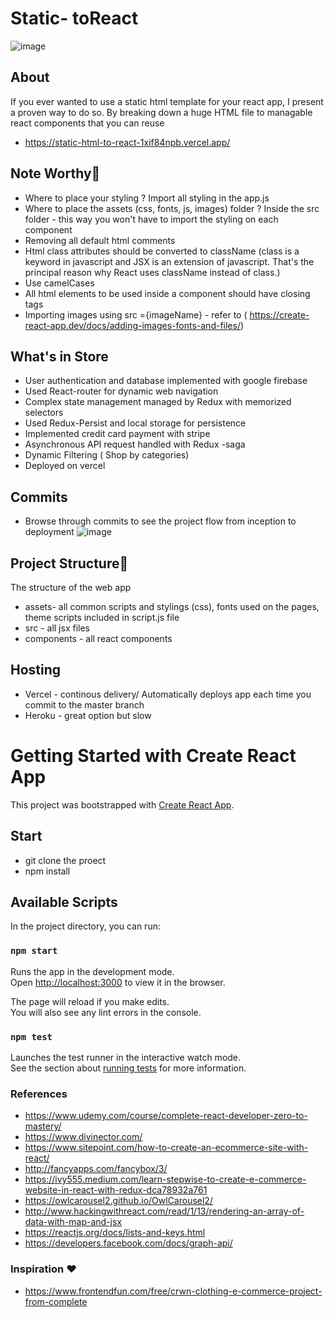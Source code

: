 # Static- toReact
![image](https://user-images.githubusercontent.com/61579772/107756107-afe05480-6d5e-11eb-96fd-3f4a3f1dcf44.png)

## About
If you ever wanted to use a static html template for your react app, I present a proven way to do so. By breaking down a huge HTML file to managable react components that you can reuse
- https://static-html-to-react-1xif84npb.vercel.app/

## Note Worthy📐
- Where to place your styling ? Import all styling in the app.js
- Where to place the assets (css, fonts, js, images) folder ? Inside the src folder - this way you won't have to import the styling on each component
- Removing all default html comments
- Html class attributes should be converted to className (class is a keyword in javascript and JSX is an extension of javascript. That's the principal reason why React uses className instead of class.)
- Use camelCases 
- All html elements to be used inside a component should have closing tags
- Importing images using src ={imageName} - refer to ( https://create-react-app.dev/docs/adding-images-fonts-and-files/)

 
## What's in Store
- User authentication and database implemented with google firebase
- Used React-router for dynamic web navigation
- Complex state management managed by Redux with memorized selectors
- Used Redux-Persist and local storage for persistence
- Implemented credit card payment with stripe
- Asynchronous API request handled with Redux -saga
- Dynamic Filtering ( Shop by categories)
- Deployed on vercel

## Commits
- Browse through commits to see the project flow from inception to deployment
![image](https://user-images.githubusercontent.com/61579772/107758359-b91ef080-6d61-11eb-8786-42911f5823af.png)

## Project Structure🚀
The structure of the web app

- assets- all common scripts and stylings (css), fonts used on the pages, theme scripts included in script.js file
- src - all jsx files
- components - all react components

## Hosting
- Vercel - continous delivery/ Automatically deploys app each time you commit to the master branch
- Heroku - great option but slow


# Getting Started with Create React App

This project was bootstrapped with [Create React App](https://github.com/facebook/create-react-app).

## Start
- git clone the proect
- npm install

## Available Scripts

In the project directory, you can run:

### `npm start`

Runs the app in the development mode.\
Open [http://localhost:3000](http://localhost:3000) to view it in the browser.

The page will reload if you make edits.\
You will also see any lint errors in the console.

### `npm test`

Launches the test runner in the interactive watch mode.\
See the section about [running tests](https://facebook.github.io/create-react-app/docs/running-tests) for more information.


### References
- https://www.udemy.com/course/complete-react-developer-zero-to-mastery/
- https://www.divinector.com/
- https://www.sitepoint.com/how-to-create-an-ecommerce-site-with-react/
- http://fancyapps.com/fancybox/3/
- https://ivy555.medium.com/learn-stepwise-to-create-e-commerce-website-in-react-with-redux-dca78932a761
- https://owlcarousel2.github.io/OwlCarousel2/
- http://www.hackingwithreact.com/read/1/13/rendering-an-array-of-data-with-map-and-jsx
- https://reactjs.org/docs/lists-and-keys.html
- https://developers.facebook.com/docs/graph-api/

### Inspiration ❤
- https://www.frontendfun.com/free/crwn-clothing-e-commerce-project-from-complete
